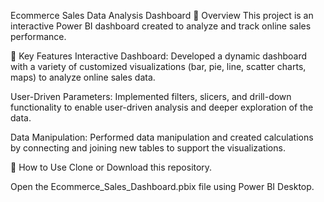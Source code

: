 Ecommerce Sales Data Analysis Dashboard
📄 Overview
This project is an interactive Power BI dashboard created to analyze and track online sales performance.

🚀 Key Features
Interactive Dashboard: Developed a dynamic dashboard with a variety of customized visualizations (bar, pie, line, scatter charts, maps) to analyze online sales data.

User-Driven Parameters: Implemented filters, slicers, and drill-down functionality to enable user-driven analysis and deeper exploration of the data.

Data Manipulation: Performed data manipulation and created calculations by connecting and joining new tables to support the visualizations.

📖 How to Use
Clone or Download this repository.

Open the Ecommerce_Sales_Dashboard.pbix file using Power BI Desktop.
